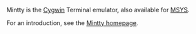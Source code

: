 Mintty is the [Cygwin](http://cygwin.com) Terminal emulator, 
also available for [MSYS](http://mingw.org/wiki/MSYS).

For an introduction, see the [Mintty homepage](http://mintty.github.io/).

